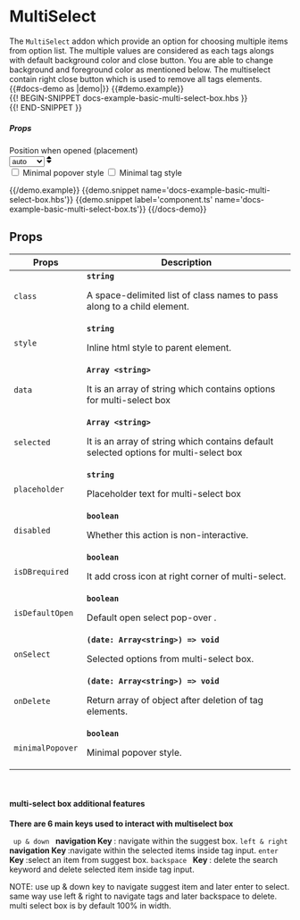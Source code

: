 # MultiSelect
<div class='bp3-running-text bp3-text-large'>
    The <code>MultiSelect</code> addon which provide an option for choosing multiple items from option list. The
    multiple values are considered as each tags alongs with default background color and close button. You are able to
    change background and foreground color as mentioned below. The multiselect contain right close button which is used
    to remove all tags elements.
</div>
{{#docs-demo as |demo|}}
{{#demo.example}}
<div class="demo-container">
    <div class="docs-example-frame docs-example-frame-row" data-example-id="SelectExample">
        <div class="docs-example">
            {{! BEGIN-SNIPPET docs-example-basic-multi-select-box.hbs }}
            <div style="width:100%">
                <MultiSelect @data={{data}} @selected={{selected}}  
                 @placeholder='select' @onSelect={{action 'optionSelected'}} 
                 @onDelete={{action 'onDelete' }} @minimal={{minimal}}
                 @placement={{placement}} @isDBrequired=true  @removable=true
                 @minimalPopover={{minimalPopover}}>
                </MultiSelect>
            </div>
            {{! END-SNIPPET }}
        </div>
        <div class="docs-example-options">
            <h5 class="bp3-heading">Props</h5>
            <div class="bp3-form-group">
                <label class="bp3-label" for="position">Position when opened (placement) <span
                        class="bp3-text-muted"></span></label>
                <div class="bp3-form-content">
                    <div class="bp3-html-select"><select onchange={{action 'selectPositon'}}>
                            <option value="auto">auto</option>
                            <option value="left">left</option>
                            <option value="right">right</option>
                            <option value="top">top</option>
                            <option value="bottom">bottom</option>
                        </select><span icon="double-caret-vertical" class="bp3-icon bp3-icon-double-caret-vertical"><svg data-icon="double-caret-vertical" width="16" height="16" viewBox="0 0 16 16"><desc>double-caret-vertical</desc><path d="M5 7h6a1.003 1.003 0 0 0 .71-1.71l-3-3C8.53 2.11 8.28 2 8 2s-.53.11-.71.29l-3 3A1.003 1.003 0 0 0 5 7zm6 2H5a1.003 1.003 0 0 0-.71 1.71l3 3c.18.18.43.29.71.29s.53-.11.71-.29l3-3A1.003 1.003 0 0 0 11 9z" fill-rule="evenodd"></path></svg></span></div>
                    <label class="bp3-control bp3-switch">
                        <input type="checkbox" onclick={{action 'onMinimalPopover'}}>
                        <span class="bp3-control-indicator"></span>
                        Minimal popover style
                    </label>
                     <label class="bp3-control bp3-switch">
                        <input type="checkbox" onclick={{action 'onMinimalTag'}}>
                        <span class="bp3-control-indicator"></span>
                        Minimal tag style
                    </label>
                </div>
            </div>
        </div>
    </div>
</div>

{{/demo.example}}
{{demo.snippet name='docs-example-basic-multi-select-box.hbs'}}
{{demo.snippet label='component.ts' name='docs-example-basic-multi-select-box.ts'}}
{{/docs-demo}}

## Props


<div class="docs-modifiers-table bp3-running-text">
    <table class="bp3-html-table">
        <thead>
            <tr>
                <th>Props</th>
                <th>Description</th>
            </tr>
        </thead>
        <tbody>
            <tr>
                <td class="docs-prop-name"><code>class</code></td>
                <td class="docs-prop-details"><code
                        class="docs-prop-type"><strong>string</strong><em class="docs-prop-default bp3-text-muted"></em></code>
                    <div class="docs-prop-description">
                        <div class="docs-section">
                            <div class="bp3-running-text">
                                <p>A space-delimited list of class names to pass along to a child element.</p>
                            </div>
                        </div>
                    </div>
                </td>
            </tr>
            <tr>
                <td class="docs-prop-name"><code>style</code></td>
                <td class="docs-prop-details"><code
                        class="docs-prop-type"><strong>string</strong><em class="docs-prop-default bp3-text-muted"></em></code>
                    <div class="docs-prop-description">
                        <div class="docs-section">
                            <div class="bp3-running-text">
                                <p>Inline html style to parent element.</p>
                            </div>
                        </div>
                    </div>
                </td>
            </tr>
            <tr>
                <td class="docs-prop-name"><code>data</code></td>
                <td class="docs-prop-details"><code
                        class="docs-prop-type"><strong>Array &lt;string&gt;</strong><em class="docs-prop-default bp3-text-muted"></em></code>
                    <div class="docs-prop-description">
                        <div class="docs-section">
                            <div class="bp3-running-text">
                                <p>It is an array of string which contains options for multi-select box</p>
                            </div>
                        </div>
                    </div>
                </td>
            </tr>
            <tr>
                <td class="docs-prop-name"><code>selected</code></td>
                <td class="docs-prop-details"><code
                        class="docs-prop-type"><strong>Array &lt;string&gt;</strong><em class="docs-prop-default bp3-text-muted"></em></code>
                    <div class="docs-prop-description">
                        <div class="docs-section">
                            <div class="bp3-running-text">
                                <p>It is an array of string which contains default selected options for multi-select box
                                </p>
                            </div>
                        </div>
                    </div>
                </td>
            </tr>
            <tr>
                <td class="docs-prop-name"><code>placeholder</code></td>
                <td class="docs-prop-details"><code
                        class="docs-prop-type"><strong>string</strong><em class="docs-prop-default bp3-text-muted"></em></code>
                    <div class="docs-prop-description">
                        <div class="docs-section">
                            <div class="bp3-running-text">
                                <p>Placeholder text for multi-select box</p>
                            </div>
                        </div>
                    </div>
                </td>
            </tr>
            <tr>
                <td class="docs-prop-name"><code>disabled</code></td>
                <td class="docs-prop-details"><code
                        class="docs-prop-type"><strong>boolean</strong><em class="docs-prop-default bp3-text-muted"></em></code>
                    <div class="docs-prop-description">
                        <div class="docs-section">
                            <div class="bp3-running-text">
                                <p>Whether this action is non-interactive.</p>
                            </div>
                        </div>
                    </div>
                </td>
            </tr>
            <tr>
                <td class="docs-prop-name"><code>isDBrequired</code></td>
                <td class="docs-prop-details"><code
                        class="docs-prop-type"><strong>boolean</strong><em class="docs-prop-default bp3-text-muted"></em></code>
                    <div class="docs-prop-description">
                        <div class="docs-section">
                            <div class="bp3-running-text">
                                <p>It add cross icon at right corner of multi-select.</p>
                            </div>
                        </div>
                    </div>
                </td>
            </tr>
            <tr>
                <td class="docs-prop-name"><code>isDefaultOpen</code></td>
                <td class="docs-prop-details"><code
                        class="docs-prop-type"><strong>boolean</strong><em class="docs-prop-default bp3-text-muted"></em></code>
                    <div class="docs-prop-description">
                        <div class="docs-section">
                            <div class="bp3-running-text">
                                <p>Default open select pop-over .</p>
                            </div>
                        </div>
                    </div>
                </td>
            </tr>
            <tr>
                <td class="docs-prop-name"><code>onSelect</code></td>
                <td class="docs-prop-details"><code
                        class="docs-prop-type"><strong>(date: Array&lt;string&gt;) =&gt; void</strong><em class="docs-prop-default bp3-text-muted"></em></code>
                    <div class="docs-prop-description">
                        <div class="docs-section">
                            <div class="bp3-running-text">
                                <p>Selected options from multi-select box.</p>
                            </div>
                        </div>
                    </div>
                </td>
            </tr>
            <tr>
                <td class="docs-prop-name"><code>onDelete</code></td>
                <td class="docs-prop-details"><code
                        class="docs-prop-type"><strong>(date: Array&lt;string&gt;) =&gt; void</strong><em class="docs-prop-default bp3-text-muted"></em></code>
                    <div class="docs-prop-description">
                        <div class="docs-section">
                            <div class="bp3-running-text">
                                <p>Return array of object after deletion of tag elements.</p>
                            </div>
                        </div>
                    </div>
                </td>
            </tr>
             <tr>
                <td class="docs-prop-name"><code>minimalPopover</code></td>
                <td class="docs-prop-details"><code class="docs-prop-type"><strong>boolean</strong></code>
                    <div class="docs-prop-description">
                        <div class="docs-section">
                            <div class="bp3-running-text">
                                <p> Minimal popover style.
                                </p>
                            </div>
                        </div>
                    </div>
                    <div class="docs-prop-tags"></div>
                </td>
            </tr>
        </tbody>
    </table>
    <br>
    <div class="bp3-callout bp3-intent-primary ">
        <h4 class="bp3-heading">
            <Icon @icon='info-sign' @iconSize=16 /> multi-select box additional features</h4>
        <b>There are 6 main keys used to interact with multiselect box</b>
        <p> <code> up & down </code> <strong> navigation Key </strong>: navigate within the suggest box.
            <code>left & right </code> <strong> navigation Key </strong>:navigate within the selected items inside tag
            input.
            <code>enter </code> <strong> Key </strong>:select an item from suggest box.
            <code>backspace </code> <strong> Key </strong>: delete the search keyword and delete selected item inside
            tag
            input.
        </p>
        NOTE: use up & down key to navigate suggest item and later enter to select.
        same way use left & right to navigate tags and later backspace to delete.
        multi select box is by default 100% in width.
    </div>

</div>